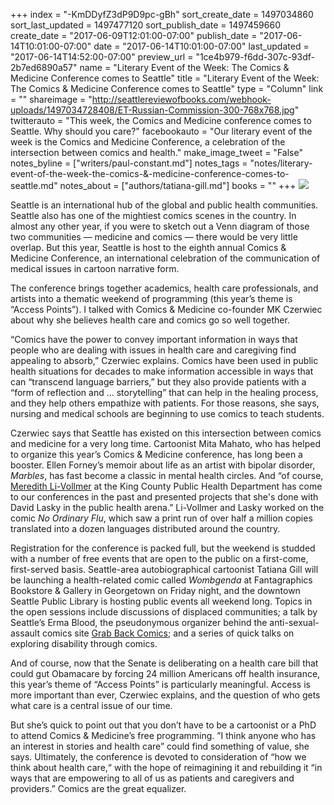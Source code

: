 +++
index = "-KmDDyfZ3dP9D9pc-gBh"
sort_create_date = 1497034860
sort_last_updated = 1497477120
sort_publish_date = 1497459660
create_date = "2017-06-09T12:01:00-07:00"
publish_date = "2017-06-14T10:01:00-07:00"
date = "2017-06-14T10:01:00-07:00"
last_updated = "2017-06-14T14:52:00-07:00"
preview_url = "1ce4b979-f6dd-307c-93df-2b7ed6890a57"
name = "Literary Event of the Week: The Comics & Medicine Conference comes to Seattle"
title = "Literary Event of the Week: The Comics & Medicine Conference comes to Seattle"
type = "Column"
link = ""
shareimage = "http://seattlereviewofbooks.com/webhook-uploads/1497034728408/ET-Russian-Commission-300-768x768.jpg"
twitterauto = "This week, the Comics and Medicine conference comes to Seattle. Why should you care?"
facebookauto = "Our literary event of the week is the Comics and Medicine Conference, a celebration of the intersection between comics and health."
make_image_tweet = "False"
notes_byline = ["writers/paul-constant.md"]
notes_tags = "notes/literary-event-of-the-week-the-comics-&-medicine-conference-comes-to-seattle.md"
notes_about = ["authors/tatiana-gill.md"]
books = ""
+++
![](/webhook-uploads/1497034728408/ET-Russian-Commission-300-768x768.jpg)

Seattle is an international hub of the global and public health communities. Seattle also has one of the mightiest comics scenes in the country. In almost any other year, if you were to sketch out a Venn diagram of those two communities — medicine and comics — there would be very little overlap. But this year, Seattle is host to the eighth annual Comics & Medicine Conference, an international celebration of the communication of medical issues in cartoon narrative form. 

The conference brings together academics, health care professionals, and artists into a thematic weekend of programming (this year’s theme is “Access Points”). I talked with Comics & Medicine co-founder MK Czerwiec about why she believes health care and comics go so well together. 

“Comics have the power to convey important information in ways that people who are dealing with issues in health care and caregiving find appealing to absorb,” Czerwiec explains. Comics have been used in public health situations for decades to make information accessible in ways that can “transcend language barriers,” but they also provide patients with a “form of reflection and ... storytelling” that can help in the healing process, and they help others empathize with patients. For those reasons, she says, nursing and medical schools are beginning to use comics to teach students.

Czerwiec says that Seattle has existed on this intersection between comics and medicine for a very long time. Cartoonist Mita Mahato, who has helped to organize this year’s Comics & Medicine conference, has long been a booster. Ellen Forney’s memoir about life as an artist with bipolar disorder, *Marbles*, has fast become a classic in mental health circles. And “of course, [Meredith Li-Vollmer]( http://depts.washington.edu/hserv/faculty/Li-Vollmer_Meredith) at the King County Public Health Department has come to our conferences in the past and presented projects that she's done with David Lasky in the public health arena.” Li-Vollmer and Lasky worked on the comic *No Ordinary Flu*, which saw a print run of over half a million copies translated into a dozen languages distributed around the country.

Registration for the conference is packed full, but the weekend is studded with a number of free events that are open to the public on a first-come, first-served basis. Seattle-area autobiographical cartoonist Tatiana Gill will be launching a health-related comic called *Wombgenda* at Fantagraphics Bookstore & Gallery in Georgetown on Friday night, and the downtown Seattle Public Library is hosting public events all weekend long. Topics in the open sessions include discussions of displaced communities; a talk by Seattle’s Erma Blood, the pseudonymous organizer behind the anti-sexual-assault comics site [Grab Back Comics]( https://grabbackcomics.com/); and a series of quick talks on exploring disability through comics.

And of course, now that the Senate is deliberating on a health care bill that could gut Obamacare by forcing 24 million Americans off health insurance, this year’s theme of “Access Points” is particularly meaningful. Access is more important than ever, Czerwiec explains, and the question of who gets what care is a central issue of our time.

But she’s quick to point out that you don’t have to be a cartoonist or a PhD to attend Comics & Medicine’s free programming. ”I think anyone who has an interest in stories and health care” could find something of value, she says. Ultimately, the conference is devoted to consideration of “how we think about health care,“ with the hope of reimagining it and rebuilding it “in ways that are empowering to all of us as patients and caregivers and providers.” Comics are the great equalizer.

